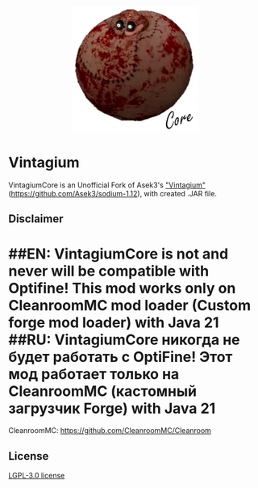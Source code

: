<p align="center">
  <img src="logo.png" width="250">
</p>

# Vintagium
VintagiumCore is an Unofficial Fork of Asek3's ["Vintagium"](https://modrinth.com/mod/sodium)(https://github.com/Asek3/sodium-1.12), with created .JAR file.


## Disclaimer
##EN: 
VintagiumCore is not and never will be compatible with Optifine!
This mod works only on CleanroomMC mod loader (Custom forge mod loader) with Java 21
##RU: 
VintagiumCore никогда не будет работать с OptiFine!
Этот мод работает только на CleanroomMC (кастомный загрузчик Forge) with Java 21
=====================================================
CleanroomMC: https://github.com/CleanroomMC/Cleanroom



## License
[LGPL-3.0 license](https://github.com/Asek3/sodium-1.12/blob/12.x/forge/LICENSE.txt)

